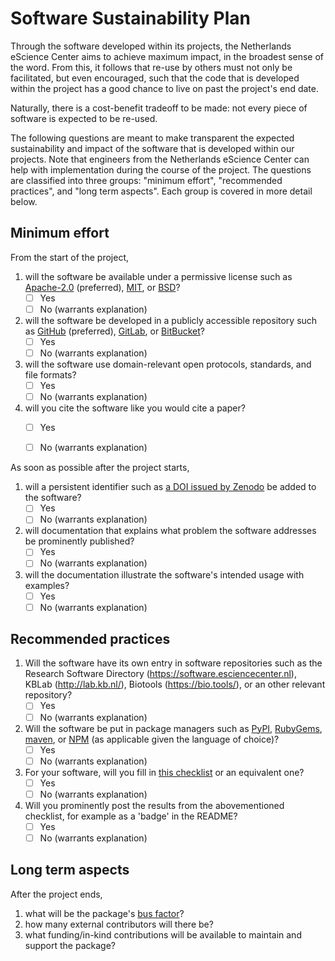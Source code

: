 Software Sustainability Plan
============================

Through the software developed within its projects, the Netherlands eScience
Center aims to achieve maximum impact, in the broadest sense of the word. From
this, it follows that re-use by others must not only be facilitated, but even
encouraged, such that the code that is developed within the project has a good
chance to live on past the project's end date. 

Naturally, there is a cost-benefit tradeoff to be made: not every piece of
software is expected to be re-used.

The following questions are meant to make transparent the expected
sustainability and impact of the software that is developed within our projects.
Note that engineers from the Netherlands eScience Center can help with
implementation during the course of the project. The questions are classified
into three groups: "minimum effort", "recommended practices", and "long term
aspects". Each group is covered in more detail below.

Minimum effort
--------------

From the start of the project,

1. will the software be available under a permissive license such as
   [Apache-2.0](https://spdx.org/licenses/Apache-2.0.html) (preferred),
   [MIT](https://spdx.org/licenses/MIT.html), or
   [BSD](https://spdx.org/licenses/BSD-3-Clause.html)?
    - [ ] Yes
    - [ ] No (warrants explanation)
1. will the software be developed in a publicly accessible repository such
  as [GitHub](https://github.com/) (preferred),
  [GitLab](https://about.gitlab.com/), or
  [BitBucket](https://bitbucket.org)?
    - [ ] Yes
    - [ ] No (warrants explanation)
1. will the software use domain-relevant open protocols, standards, and file formats?
    - [ ] Yes
    - [ ] No (warrants explanation)
1. will you cite the software like you would cite a paper?
    - [ ] Yes
    - [ ] No (warrants explanation)


As soon as possible after the project starts,

1. will a persistent identifier such as [a DOI issued by Zenodo](https://guides.github.com/activities/citable-code/) be added to the software?
    - [ ] Yes 
    - [ ] No (warrants explanation)
1. will documentation that explains what problem the software addresses be  prominently published?
    - [ ] Yes
    - [ ] No (warrants explanation)
1. will the documentation illustrate the software's intended usage with
  examples?
    - [ ] Yes
    - [ ] No (warrants explanation)

Recommended practices
---------------------

1. Will the software have its own entry in software repositories such as the Research
  Software Directory (https://software.esciencecenter.nl), KBLab
  (http://lab.kb.nl/), Biotools (https://bio.tools/), or an other relevant repository?
    - [ ] Yes
    - [ ] No (warrants explanation)
1. Will the software be put in package managers such as
  [PyPI](https://pypi.org/),
  [RubyGems](https://rubygems.org/),
  [maven](https://search.maven.org/), or
  [NPM](https://www.npmjs.com/) (as applicable given the language of choice)?
    - [ ] Yes
    - [ ] No (warrants explanation)
1. For your software, will you fill in [this checklist](https://bestpractices.coreinfrastructure.org/en/) or an equivalent one?
    - [ ] Yes
    - [ ] No (warrants explanation)
1. Will you prominently post the results from the abovementioned checklist, for example as a 'badge' in the README?
    - [ ] Yes
    - [ ] No (warrants explanation)

Long term aspects
-----------------

After the project ends,

1. what will be the package's [bus factor](https://en.wikipedia.org/wiki/Bus_factor)?
1. how many external contributors will there be?
1. what funding/in-kind contributions will be available to maintain and support the package?


